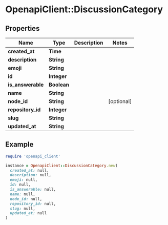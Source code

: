 # OpenapiClient::DiscussionCategory

## Properties

| Name | Type | Description | Notes |
| ---- | ---- | ----------- | ----- |
| **created_at** | **Time** |  |  |
| **description** | **String** |  |  |
| **emoji** | **String** |  |  |
| **id** | **Integer** |  |  |
| **is_answerable** | **Boolean** |  |  |
| **name** | **String** |  |  |
| **node_id** | **String** |  | [optional] |
| **repository_id** | **Integer** |  |  |
| **slug** | **String** |  |  |
| **updated_at** | **String** |  |  |

## Example

```ruby
require 'openapi_client'

instance = OpenapiClient::DiscussionCategory.new(
  created_at: null,
  description: null,
  emoji: null,
  id: null,
  is_answerable: null,
  name: null,
  node_id: null,
  repository_id: null,
  slug: null,
  updated_at: null
)
```

